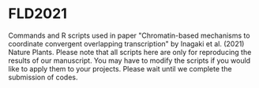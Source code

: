 # FLD2021
Commands and R scripts used in paper "Chromatin-based mechanisms to coordinate convergent overlapping transcription" by Inagaki et al. (2021) Nature Plants.
Please note that all scripts here are only for reproducing the results of our manuscript. You may have to modify the scripts if you would like to apply them to your projects. Please wait until we complete the submission of codes.
